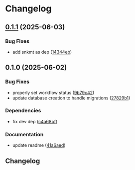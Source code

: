 # Changelog

## [0.1.1](https://github.com/cademirch/snakemake-logger-plugin-snkmt/compare/v0.1.0...v0.1.1) (2025-06-03)


### Bug Fixes

* add snkmt as dep ([14344eb](https://github.com/cademirch/snakemake-logger-plugin-snkmt/commit/14344eb6408bc7f814f4566e2f7895b6b45147ce))

## 0.1.0 (2025-06-02)


### Bug Fixes

* properly set workflow status ([9b79c42](https://github.com/cademirch/snakemake-logger-plugin-snkmt/commit/9b79c42f89699cad8cd69ed49bf690766fa5d80a))
* update database creation to handle migrations ([27829b1](https://github.com/cademirch/snakemake-logger-plugin-snkmt/commit/27829b11fb4ee603e2b4d7432f279e3c2a725934))


### Dependencies

* fix dev dep ([c4a68bf](https://github.com/cademirch/snakemake-logger-plugin-snkmt/commit/c4a68bf501860f577e3ca37d4d3a510ba47a8c36))


### Documentation

* update readme ([41a6aed](https://github.com/cademirch/snakemake-logger-plugin-snkmt/commit/41a6aed19b4a06acf55edf5de667c2fe28fd231e))

## Changelog
